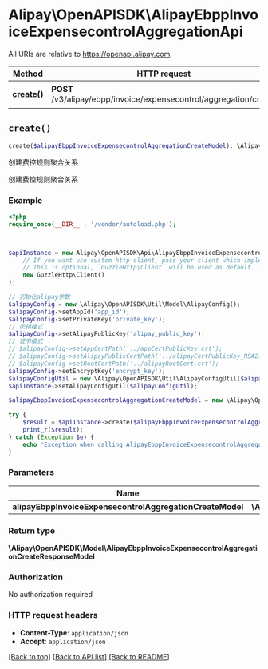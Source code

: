 # Alipay\OpenAPISDK\AlipayEbppInvoiceExpensecontrolAggregationApi

All URIs are relative to https://openapi.alipay.com.

Method | HTTP request | Description
------------- | ------------- | -------------
[**create()**](AlipayEbppInvoiceExpensecontrolAggregationApi.md#create) | **POST** /v3/alipay/ebpp/invoice/expensecontrol/aggregation/create | 创建费控规则聚合关系


## `create()`

```php
create($alipayEbppInvoiceExpensecontrolAggregationCreateModel): \Alipay\OpenAPISDK\Model\AlipayEbppInvoiceExpensecontrolAggregationCreateResponseModel
```

创建费控规则聚合关系

创建费控规则聚合关系

### Example

```php
<?php
require_once(__DIR__ . '/vendor/autoload.php');



$apiInstance = new Alipay\OpenAPISDK\Api\AlipayEbppInvoiceExpensecontrolAggregationApi(
    // If you want use custom http client, pass your client which implements `GuzzleHttp\ClientInterface`.
    // This is optional, `GuzzleHttp\Client` will be used as default.
    new GuzzleHttp\Client()
);

// 初始化alipay参数
$alipayConfig = new \Alipay\OpenAPISDK\Util\Model\AlipayConfig();
$alipayConfig->setAppId('app_id');
$alipayConfig->setPrivateKey('private_key');
// 密钥模式
$alipayConfig->setAlipayPublicKey('alipay_public_key');
// 证书模式
// $alipayConfig->setAppCertPath('../appCertPublicKey.crt');
// $alipayConfig->setAlipayPublicCertPath('../alipayCertPublicKey_RSA2.crt');
// $alipayConfig->setRootCertPath('../alipayRootCert.crt');
$alipayConfig->setEncryptKey('encrypt_key');
$alipayConfigUtil = new \Alipay\OpenAPISDK\Util\AlipayConfigUtil($alipayConfig);
$apiInstance->setAlipayConfigUtil($alipayConfigUtil);

$alipayEbppInvoiceExpensecontrolAggregationCreateModel = new \Alipay\OpenAPISDK\Model\AlipayEbppInvoiceExpensecontrolAggregationCreateModel(); // \Alipay\OpenAPISDK\Model\AlipayEbppInvoiceExpensecontrolAggregationCreateModel

try {
    $result = $apiInstance->create($alipayEbppInvoiceExpensecontrolAggregationCreateModel);
    print_r($result);
} catch (Exception $e) {
    echo 'Exception when calling AlipayEbppInvoiceExpensecontrolAggregationApi->create: ', $e->getMessage(), PHP_EOL;
}
```

### Parameters

Name | Type | Description  | Notes
------------- | ------------- | ------------- | -------------
 **alipayEbppInvoiceExpensecontrolAggregationCreateModel** | **\Alipay\OpenAPISDK\Model\AlipayEbppInvoiceExpensecontrolAggregationCreateModel**|  | [optional]

### Return type

**\Alipay\OpenAPISDK\Model\AlipayEbppInvoiceExpensecontrolAggregationCreateResponseModel**

### Authorization

No authorization required

### HTTP request headers

- **Content-Type**: `application/json`
- **Accept**: `application/json`

[[Back to top]](#) [[Back to API list]](../../README.md#api-endpoints)
[[Back to README]](../../README.md)
